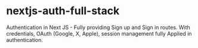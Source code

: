 # nextjs-auth-full-stack
Authentication in Next JS - Fully providing Sign up and Sign in routes. With credentials, OAuth (Google, X, Apple), session management fully Applied in authentication.
